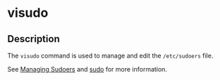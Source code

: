 # visudo
## Description
 
 The `visudo` command is used to manage and edit the `/etc/sudoers` file. 
 
 See [Managing Sudoers](../../../Knowledge%20Base/Linux%20Fundamentals/10%20Elevated%20Linux%20Privileges.md#managing-sudo) and [sudo](../../Tools,%20Binaries,%20and%20Programs/CLI%20Utilities/Fundamental%20Linux/sudo.md) for more information. 